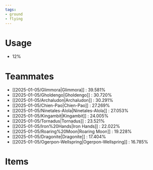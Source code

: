 ```yaml
---
tags:
- ground
- flying
---
```

# Usage
- 12%
# Teammates
- [[2025-01-05/Glimmora|Glimmora]] : 39.581%
- [[2025-01-05/Gholdengo|Gholdengo]] : 30.720%
- [[2025-01-05/Archaludon|Archaludon]] : 30.291%
- [[2025-01-05/Chien-Pao|Chien-Pao]] : 27.269%
- [[2025-01-05/Ninetales-Alola|Ninetales-Alola]] : 27.053%
- [[2025-01-05/Kingambit|Kingambit]] : 24.005%
- [[2025-01-05/Tornadus|Tornadus]] : 23.521%
- [[2025-01-05/Iron%20Hands|Iron Hands]] : 22.022%
- [[2025-01-05/Roaring%20Moon|Roaring Moon]] : 19.228%
- [[2025-01-05/Dragonite|Dragonite]] : 17.404%
- [[2025-01-05/Ogerpon-Wellspring|Ogerpon-Wellspring]] : 16.785%
# Items